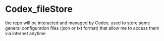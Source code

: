 # Codex_fileStore
the repo will be interacted and managed by Codex, used to store some general configuration files (json or txt format) that allow me to access them via internet anytime
